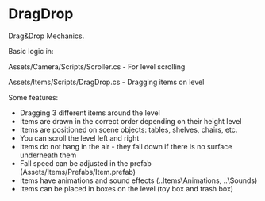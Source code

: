 # DragDrop
Drag&Drop Mechanics.

Basic logic in:

Assets/Camera/Scripts/Scroller.cs - For level scrolling

Assets/Items/Scripts/DragDrop.cs - Dragging items on level

Some features:
- Dragging 3 different items around the level
- Items are drawn in the correct order depending on their height level
- Items are positioned on scene objects: tables, shelves, chairs, etc.
- You can scroll the level left and right
- Items do not hang in the air - they fall down if there is no surface underneath them
- Fall speed can be adjusted in the prefab (Assets/Items/Prefabs/Item.prefab)
- Items have animations and sound effects (..Items\Animations, ..\Sounds)
- Items can be placed in boxes on the level (toy box and trash box)
